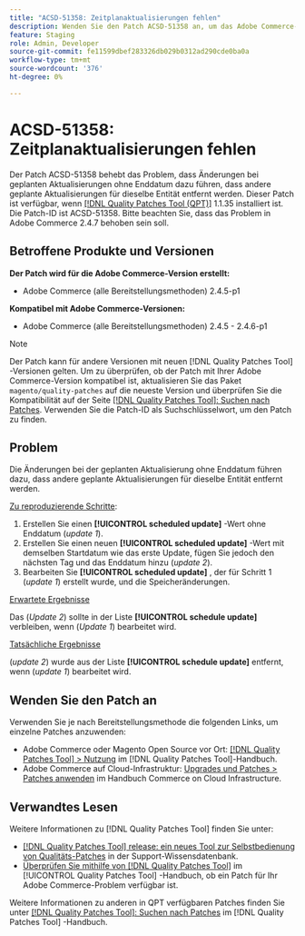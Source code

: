 ```yaml
---
title: "ACSD-51358: Zeitplanaktualisierungen fehlen"
description: Wenden Sie den Patch ACSD-51358 an, um das Adobe Commerce-Problem zu beheben, bei dem Änderungen bei der geplanten Aktualisierung ohne Enddatum dazu führen, dass andere geplante Aktualisierungen für dieselbe Entität entfernt werden.
feature: Staging
role: Admin, Developer
source-git-commit: fe11599dbef283326db029b0312ad290cde0ba0a
workflow-type: tm+mt
source-wordcount: '376'
ht-degree: 0%

---
```


# ACSD-51358: Zeitplanaktualisierungen fehlen

Der Patch ACSD-51358 behebt das Problem, dass Änderungen bei geplanten Aktualisierungen ohne Enddatum dazu führen, dass andere geplante Aktualisierungen für dieselbe Entität entfernt werden. Dieser Patch ist verfügbar, wenn [[!DNL Quality Patches Tool (QPT)]](https://experienceleague.adobe.com/en/docs/commerce-knowledge-base/kb/announcements/commerce-announcements/magento-quality-patches-released-new-tool-to-self-serve-quality-patches) 1.1.35 installiert ist. Die Patch-ID ist ACSD-51358. Bitte beachten Sie, dass das Problem in Adobe Commerce 2.4.7 behoben sein soll.

## Betroffene Produkte und Versionen

**Der Patch wird für die Adobe Commerce-Version erstellt:**

* Adobe Commerce (alle Bereitstellungsmethoden) 2.4.5-p1

**Kompatibel mit Adobe Commerce-Versionen:**

* Adobe Commerce (alle Bereitstellungsmethoden) 2.4.5 - 2.4.6-p1

>[!NOTE]
>
>Der Patch kann für andere Versionen mit neuen [!DNL Quality Patches Tool] -Versionen gelten. Um zu überprüfen, ob der Patch mit Ihrer Adobe Commerce-Version kompatibel ist, aktualisieren Sie das Paket `magento/quality-patches` auf die neueste Version und überprüfen Sie die Kompatibilität auf der Seite [[!DNL Quality Patches Tool]: Suchen nach Patches](https://experienceleague.adobe.com/tools/commerce-quality-patches/index.html). Verwenden Sie die Patch-ID als Suchschlüsselwort, um den Patch zu finden.

## Problem

Die Änderungen bei der geplanten Aktualisierung ohne Enddatum führen dazu, dass andere geplante Aktualisierungen für dieselbe Entität entfernt werden.

<u>Zu reproduzierende Schritte</u>:

1. Erstellen Sie einen **[!UICONTROL scheduled update]** -Wert ohne Enddatum (*update 1*).
1. Erstellen Sie einen neuen **[!UICONTROL scheduled update]** -Wert mit demselben Startdatum wie das erste Update, fügen Sie jedoch den nächsten Tag und das Enddatum hinzu (*update 2*).
1. Bearbeiten Sie **[!UICONTROL scheduled update]** , der für Schritt 1 (*update 1*) erstellt wurde, und die Speicheränderungen.

<u>Erwartete Ergebnisse</u>

Das (*Update 2*) sollte in der Liste **[!UICONTROL schedule update]** verbleiben, wenn (*Update 1*) bearbeitet wird.

<u>Tatsächliche Ergebnisse</u>

(*update 2*) wurde aus der Liste **[!UICONTROL schedule update]** entfernt, wenn (*update 1*) bearbeitet wird.

## Wenden Sie den Patch an

Verwenden Sie je nach Bereitstellungsmethode die folgenden Links, um einzelne Patches anzuwenden:

* Adobe Commerce oder Magento Open Source vor Ort: [[!DNL Quality Patches Tool] > Nutzung](</help/tools/quality-patches-tool/usage.md>) im [!DNL Quality Patches Tool]-Handbuch.
* Adobe Commerce auf Cloud-Infrastruktur: [Upgrades und Patches > Patches anwenden](https://experienceleague.adobe.com/docs/commerce-cloud-service/user-guide/develop/upgrade/apply-patches.html) im Handbuch Commerce on Cloud Infrastructure.

## Verwandtes Lesen

Weitere Informationen zu [!DNL Quality Patches Tool] finden Sie unter:

* [[!DNL Quality Patches Tool] release: ein neues Tool zur Selbstbedienung von Qualitäts-Patches](https://experienceleague.adobe.com/en/docs/commerce-knowledge-base/kb/announcements/commerce-announcements/magento-quality-patches-released-new-tool-to-self-serve-quality-patches) in der Support-Wissensdatenbank.
* [Überprüfen Sie mithilfe von  [!DNL Quality Patches Tool]](/help/tools/quality-patches-tool/patches-available-in-qpt/check-patch-for-magento-issue-with-magento-quality-patches.md) im [!UICONTROL Quality Patches Tool] -Handbuch, ob ein Patch für Ihr Adobe Commerce-Problem verfügbar ist.


Weitere Informationen zu anderen in QPT verfügbaren Patches finden Sie unter [[!DNL Quality Patches Tool]: Suchen nach Patches](<https://experienceleague.adobe.com/tools/commerce-quality-patches/index.html>) im [!DNL Quality Patches Tool] -Handbuch.
